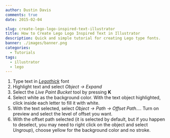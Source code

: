 ```yaml
---
author: Dustin Davis
comments: true
date: 2015-02-04

slug: create-lego-logo-inspired-text-illustrator
title: How to Create Lego Logo Inspired Text in Illustrator
description: Quick and simple tutorial for creating Lego type fonts.
banner: ./images/banner.png
categories:
  - Tutorials
tags:
  - illustrator
  - lego
---
```


1. Type text in _[Legothick](http://www.urbanfonts.com/fonts/Legothick.htm)_
   font
2. Highlight text and select _Object -> Expand_
3. Select the _Live Paint Bucket_ tool by pressing **K**
4. Select white as the background color. With the text object highlighted, click
   inside each letter to fill it with white.
5. With the text selected, select _Object -> Path -> Offset Path..._. Turn on
   preview and select the level of offset you want.
6. With the offset path selected (it is selected by default, but if you happen
   to deselect, you may need to right click on the object and select _Ungroup_),
   choose yellow for the background color and no stroke.
